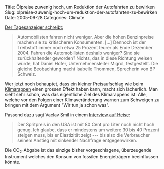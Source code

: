 Title: Ölpreise zuwenig hoch, um Reduktion der Autofahrten zu bewirken
Slug: olpreise-zuwenig-hoch-um-reduktion-der-autofahrten-zu-bewirken
Date: 2005-09-28
Categories: Climate

[Der Tagesanzeiger schreibt:](http://tagi.ch/dyn/news/wirtschaft/544652.html)

> Automobilisten fahren nicht weniger. Aber die hohen Benzinpreise machen sie zu kritischeren Konsumenten. [...] Dennoch ist der Treibstoff immer noch etwa 25 Prozent teurer als Ende Dezember 2004. Fahren die Automobilisten deshalb weniger? Sind sie zurückhaltender geworden? Nichts, das in diese Richtung weisen würde, hat Daniel Hofer, Unternehmensleiter Migrol, festgestellt. Die gleiche Beobachtung macht Isabelle Thommen, Sprecherin von BP Schweiz.

Wer jetzt noch behauptet, dass ein kleiner Preisaufschlag wie beim [Klimarappen](http://www.ecopop.ch/A9NATUR/klimarappen.htm) einen grossen Effekt haben kann, macht sich lächerlich. Man sieht sehr schön, was das eigentliche Ziel des Klimarappens ist: Alle, welche vor den Folgen einer Klimaveränderung warnen zum Schweigen zu bringen mit dem Argument "Wir tun ja schon was".

Passend dazu sagt Vaclav Smil in einem [Interview auf Heise](http://www.heise.de/tr/artikel/print/64233):

> Der Spritpreis in den USA ist mit 80 Cent pro Liter noch nicht hoch genug. Ich glaube, dass er mindestens um weitere 30 bis 40 Prozent steigen muss, bis er Elastizität zeigt --- bis also die Verbraucher seinem Anstieg mit sinkender Nachfrage entgegenwirken.

Die CO<sub>2</sub>-Abgabe ist das einzige bisher vorgeschlagene, überzeugende Instrument welches den Konsum von fossilen Energieträgern beeinflussen könnte.
